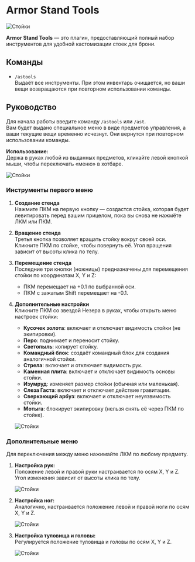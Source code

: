 # Armor Stand Tools

   ![Стойки](./ast1.webp)

**Armor Stand Tools** — это плагин, предоставляющий полный набор инструментов для удобной кастомизации стоек для брони.

## Команды

- `/astools`  
  Выдаёт все инструменты. При этом инвентарь очищается, но ваши вещи возвращаются при повторном использовании команды.

## Руководство

Для начала работы введите команду `/astools` или `/ast`.  
Вам будет выдано специальное меню в виде предметов управления, а ваши текущие вещи временно исчезнут. Они вернутся при повторном использовании команды.  

**Использование:**  
Держа в руках любой из выданных предметов, кликайте левой кнопкой мыши, чтобы переключать «меню» в хотбаре.

   ![Стойки](./ast2.webp)

### Инструменты первого меню

1. **Создание стенда**  
   Нажмите ПКМ на первую кнопку — создастся стойка, которая будет левитировать перед вашим прицелом, пока вы снова не нажмёте ЛКМ или ПКМ.

2. **Вращение стенда**  
   Третья кнопка позволяет вращать стойку вокруг своей оси. Кликните ПКМ по стойке, чтобы повернуть её. Угол вращения зависит от высоты клика по телу.

3. **Перемещение стенда**  
   Последние три кнопки (ножницы) предназначены для перемещения стойки по координатам X, Y и Z:
   - ПКМ перемещает на +0.1 по выбранной оси.  
   - ПКМ с зажатым Shift перемещает на -0.1.  
   


4. **Дополнительные настройки**  
   Кликните ПКМ со звездой Незера в руках, чтобы открыть меню настроек стойки:  
   - **Кусочек золота**: включает и отключает видимость стойки (не экипировки).  
   - **Перо**: поднимает и переносит стойку.  
   - **Светопыль**: копирует стойку.  
   - **Командный блок**: создаёт командный блок для создания аналогичной стойки.  
   - **Стрела**: включает и отключает видимость рук.  
   - **Каменная плита**: включает и отключает видимость основы стойки.  
   - **Изумруд**: изменяет размер стойки (обычная или маленькая).  
   - **Слеза Гаста**: включает и отключает действие гравитации.  
   - **Сверкающий арбуз**: включает и отключает неуязвимость стойки.  
   - **Мотыга**: блокирует экипировку (нельзя снять её через ПКМ по стойке).  
   
    ![Стойки](./ast3.webp)

### Дополнительные меню

Для переключения между меню нажимайте ЛКМ по любому предмету.  

1. **Настройка рук:**  
   Положение левой и правой руки настраивается по осям X, Y и Z. Угол изменения зависит от высоты клика по телу.  
   
    ![Стойки](./ast4.webp)

2. **Настройка ног:**  
   Аналогично, настраивается положение левой и правой ноги по осям X, Y и Z.  
   
    ![Стойки](./ast5.webp)

3. **Настройка туловища и головы:**  
   Регулируется положение туловища и головы по осям X, Y и Z.  

    ![Стойки](./ast6.webp)